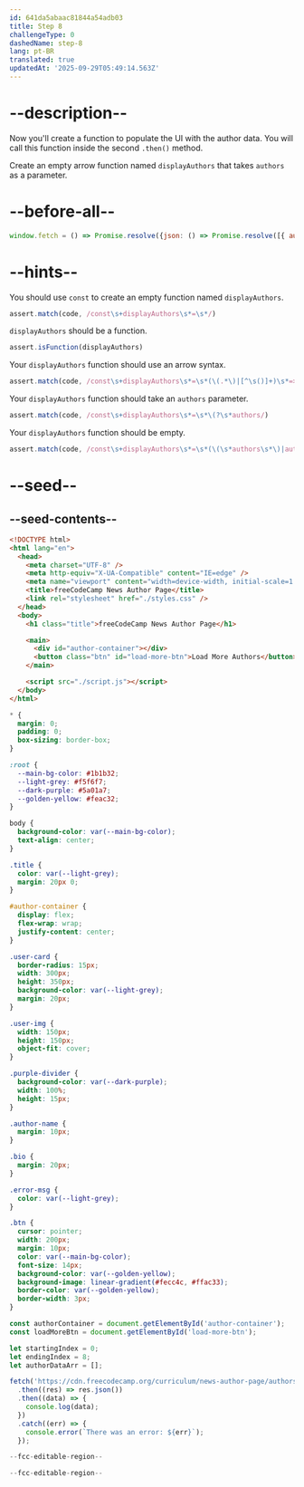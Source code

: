 ```yaml
---
id: 641da5abaac81844a54adb03
title: Step 8
challengeType: 0
dashedName: step-8
lang: pt-BR
translated: true
updatedAt: '2025-09-29T05:49:14.563Z'
---
```


# --description--

Now you'll create a function to populate the UI with the author data. You will call this function inside the second `.then()` method.

Create an empty arrow function named `displayAuthors` that takes `authors` as a parameter.

# --before-all--

```js
window.fetch = () => Promise.resolve({json: () => Promise.resolve([{ author: 'Whoever', image: 'data:image/gif;base64,R0lGODlhAQABAIAAAAAAAP///ywAAAAAAQABAAACAUwAOw==', url: "http://not-a-real-url.nowhere/", bio: 'words go here' }])});
```

# --hints--

You should use `const` to create an empty function named `displayAuthors`.

```js
assert.match(code, /const\s+displayAuthors\s*=\s*/)
```

`displayAuthors` should be a function.

```js
assert.isFunction(displayAuthors)
```

Your `displayAuthors` function should use an arrow syntax.

```js
assert.match(code, /const\s+displayAuthors\s*=\s*(\(.*\)|[^\s()]+)\s*=>\s*/)
```

Your `displayAuthors` function should take an `authors` parameter.

```js
assert.match(code, /const\s+displayAuthors\s*=\s*\(?\s*authors/)
```

Your `displayAuthors` function  should be empty.

```js
assert.match(code, /const\s+displayAuthors\s*=\s*(\(\s*authors\s*\)|authors)\s*=>\s*\{\n?\s*?\}\s*;?/)
```

# --seed--

## --seed-contents--

```html
<!DOCTYPE html>
<html lang="en">
  <head>
    <meta charset="UTF-8" />
    <meta http-equiv="X-UA-Compatible" content="IE=edge" />
    <meta name="viewport" content="width=device-width, initial-scale=1.0" />
    <title>freeCodeCamp News Author Page</title>
    <link rel="stylesheet" href="./styles.css" />
  </head>
  <body>
    <h1 class="title">freeCodeCamp News Author Page</h1>

    <main>
      <div id="author-container"></div>
      <button class="btn" id="load-more-btn">Load More Authors</button>
    </main>

    <script src="./script.js"></script>
  </body>
</html>
```

```css
* {
  margin: 0;
  padding: 0;
  box-sizing: border-box;
}

:root {
  --main-bg-color: #1b1b32;
  --light-grey: #f5f6f7;
  --dark-purple: #5a01a7;
  --golden-yellow: #feac32;
}

body {
  background-color: var(--main-bg-color);
  text-align: center;
}

.title {
  color: var(--light-grey);
  margin: 20px 0;
}

#author-container {
  display: flex;
  flex-wrap: wrap;
  justify-content: center;
}

.user-card {
  border-radius: 15px;
  width: 300px;
  height: 350px;
  background-color: var(--light-grey);
  margin: 20px;
}

.user-img {
  width: 150px;
  height: 150px;
  object-fit: cover;
}

.purple-divider {
  background-color: var(--dark-purple);
  width: 100%;
  height: 15px;
}

.author-name {
  margin: 10px;
}

.bio {
  margin: 20px;
}

.error-msg {
  color: var(--light-grey);
}

.btn {
  cursor: pointer;
  width: 200px;
  margin: 10px;
  color: var(--main-bg-color);
  font-size: 14px;
  background-color: var(--golden-yellow);
  background-image: linear-gradient(#fecc4c, #ffac33);
  border-color: var(--golden-yellow);
  border-width: 3px;
}
```

```js
const authorContainer = document.getElementById('author-container');
const loadMoreBtn = document.getElementById('load-more-btn');

let startingIndex = 0;
let endingIndex = 8;
let authorDataArr = [];

fetch('https://cdn.freecodecamp.org/curriculum/news-author-page/authors.json')
  .then((res) => res.json())
  .then((data) => {
    console.log(data);   
  })
  .catch((err) => {
    console.error(`There was an error: ${err}`);
  });

--fcc-editable-region--

--fcc-editable-region--
```
